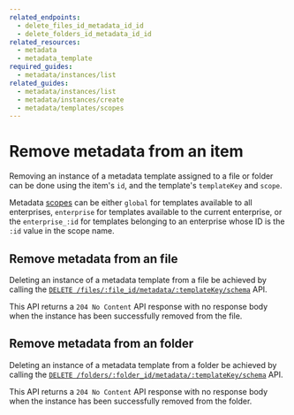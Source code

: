 ```yaml
---
related_endpoints:
  - delete_files_id_metadata_id_id
  - delete_folders_id_metadata_id_id
related_resources:
  - metadata
  - metadata_template
required_guides:
  - metadata/instances/list
related_guides:
  - metadata/instances/list
  - metadata/instances/create
  - metadata/templates/scopes
---
```


# Remove metadata from an item

Removing an instance of a metadata template assigned to a file or
folder can be done using the item's `id`, and the template's `templateKey`
and `scope`.

<Message>

  Metadata [scopes][scopes] can be either `global` for templates available to
  all enterprises, `enterprise` for templates available to the current
  enterprise, or the `enterprise_:id` for templates belonging to an enterprise
  whose ID is the `:id` value in the scope name.

</Message>

## Remove metadata from an file

Deleting an instance of a metadata template from a file be achieved by calling
the [`DELETE /files/:file_id/metadata/:templateKey/schema`][e_on_file] API.

<Samples id="delete_files_id_metadata_id_id" />

This API returns a `204 No Content` API response with no response body when
the instance has been successfully removed from the file.

## Remove metadata from an folder

Deleting an instance of a metadata template from a folder be achieved by calling
the [`DELETE /folders/:folder_id/metadata/:templateKey/schema`][e_on_folder]
API.

<Samples id="delete_folders_id_metadata_id_id" />

This API returns a `204 No Content` API response with no response body when
the instance has been successfully removed from the folder.

[e_on_file]: e://delete_files_id_metadata_id_id
[e_on_folder]: e://delete_folders_id_metadata_id_id
[scopes]: g://metadata/templates/scopes
